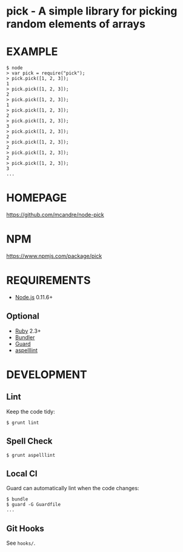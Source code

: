 # pick - A simple library for picking random elements of arrays

# EXAMPLE

```
$ node
> var pick = require("pick");
> pick.pick([1, 2, 3]);
1
> pick.pick([1, 2, 3]);
2
> pick.pick([1, 2, 3]);
1
> pick.pick([1, 2, 3]);
2
> pick.pick([1, 2, 3]);
3
> pick.pick([1, 2, 3]);
2
> pick.pick([1, 2, 3]);
2
> pick.pick([1, 2, 3]);
2
> pick.pick([1, 2, 3]);
3
...
```

# HOMEPAGE

https://github.com/mcandre/node-pick

# NPM

https://www.npmjs.com/package/pick

# REQUIREMENTS

* [Node.js](http://nodejs.org/) 0.11.6+

## Optional

* [Ruby](https://www.ruby-lang.org/) 2.3+
* [Bundler](http://bundler.io/)
* [Guard](http://guardgem.org/)
* [aspelllint](https://github.com/mcandre/aspelllint)

# DEVELOPMENT

## Lint

Keep the code tidy:

```
$ grunt lint
```

## Spell Check

```
$ grunt aspelllint
```

## Local CI

Guard can automatically lint when the code changes:

```
$ bundle
$ guard -G Guardfile
...
```

## Git Hooks

See `hooks/`.
